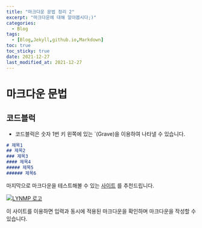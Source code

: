 ```yaml
---
title: "마크다운 문법 정리 2"
excerpt: "마크다운에 대해 알아봅시다;)"
categories: 
  - Blog
tags:
  - [Blog,Jekyll,github.io,Markdown]
toc: true
toc_sticky: true
date: 2021-12-27
last_modified_at: 2021-12-27
---
```

# 마크다운 문법

## 코드블럭
  - 코드블럭은 숫자 1번 키 왼쪽에 있는 `(Grave)을 이용하여 나타낼 수 있습니다.


```markdown
# 제목1	
## 제목2	
### 제목3	
#### 제목4
##### 제목5	
###### 제목6	
```





마지막으로 마크다운을 테스트해볼 수 있는 [사이트] 를 추천드립니다.

[![LYNMP 로고](https://i.esdrop.com/d/dLd7n17hg9.png)](https:lynmp.com)

이 사이트를 이용하면 입력과 동시에 적용된 마크다운을 확인하며 마크다운을 작성할 수 있습니다.

[사이트]: https://dillinger.io/
